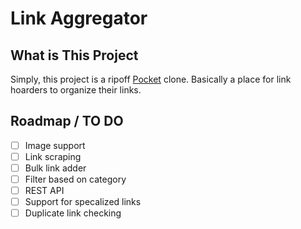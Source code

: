 # Link Aggregator

## What is This Project

Simply, this project is a ripoff [Pocket](https://getpocket.com) clone. Basically a place for link hoarders to organize their links.

## Roadmap / TO DO

* [ ] Image support
* [ ] Link scraping
* [ ] Bulk link adder
* [ ] Filter based on category
* [ ] REST API
* [ ] Support for specalized links
* [ ] Duplicate link checking
